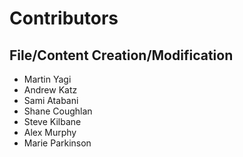 # Contributors

## File/Content Creation/Modification
  * Martin Yagi
  * Andrew Katz
  * Sami Atabani
  * Shane Coughlan
  * Steve Kilbane
  * Alex Murphy
  * Marie Parkinson
